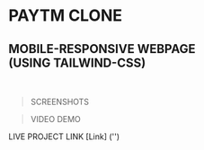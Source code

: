 # PAYTM CLONE

## MOBILE-RESPONSIVE WEBPAGE <br>(USING TAILWIND-CSS)
<br>

>SCREENSHOTS



>VIDEO DEMO


LIVE PROJECT LINK
[Link] ('')
